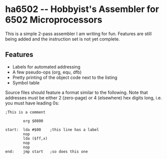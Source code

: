 ha6502 -- Hobbyist's Assembler for 6502 Microprocessors
=======================================================

This is a simple 2-pass assembler I am writing for fun. Features are still being added and the instruction set is not yet complete.

## Features
* Labels for automated addressing
* A few pseudo-ops (org, equ, dfb)
* Pretty printing of the object code next to the listing
* Symbol table

Source files should feature a format similar to the following. Note that addresses must be either 2 (zero-page) or 4 (elsewhere) hex digits long, i.e. you must have leading 0s:

```
;This is a comment

        org $0800

start:  lda #$00    ;this line has a label
        nop
        lda ($ff,x)
        nop
        nop
end:    jmp start   ;so does this one
```